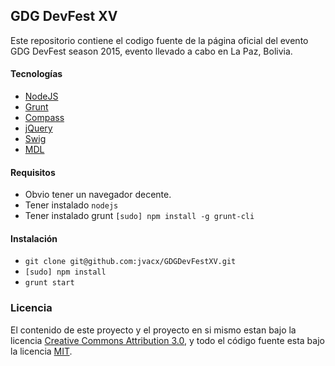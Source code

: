 ## GDG DevFest XV

Este repositorio contiene el codigo fuente de la página oficial del evento
GDG DevFest season 2015, evento llevado a cabo en La Paz, Bolivia.


#### Tecnologías

  * [NodeJS](https://nodejs.org/en/)
  * [Grunt](http://gruntjs.com/)
  * [Compass](http://compass-style.org/)
  * [jQuery](https://jquery.com/)
  * [Swig](http://paularmstrong.github.io/swig/)
  * [MDL](http://www.getmdl.io/)

#### Requisitos

  * Obvio tener un navegador decente.
  * Tener instalado `nodejs`
  * Tener instalado grunt `[sudo] npm install -g grunt-cli`

#### Instalación

  * `git clone git@github.com:jvacx/GDGDevFestXV.git`
  * `[sudo] npm install`
  * `grunt start`


### Licencia

El contenido de este proyecto y el proyecto en si mismo estan bajo la licencia [Creative Commons Attribution 3.0](https://creativecommons.org/licenses/by/3.0/),
y todo el código fuente esta bajo la licencia [MIT](https://opensource.org/licenses/MIT).